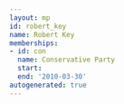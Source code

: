 ```yaml
---
layout: mp
id: robert_key
name: Robert Key
memberships:
- id: con
  name: Conservative Party
  start: 
  end: '2010-03-30'
autogenerated: true
---
```

